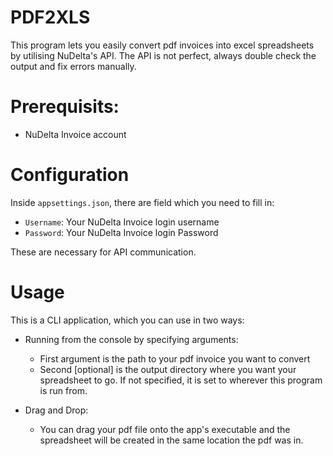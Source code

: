# PDF2XLS

This program lets you easily convert pdf invoices into excel spreadsheets by utilising NuDelta's API.
The API is not perfect, always double check the output and fix errors manually.

# Prerequisits:
- NuDelta Invoice account

# Configuration

Inside `appsettings.json`, there are field which you need to fill in:

- `Username`: Your NuDelta Invoice login username
- `Password`: Your NuDelta Invoice login Password

These are necessary for API communication.

# Usage

This is a CLI application, which you can use in two ways:
- Running from the console by specifying arguments:
    - First argument is the path to your pdf invoice you want to convert
    - Second [optional] is the output directory where you want your spreadsheet to go.
    If not specified, it is set to wherever this program is run from.

- Drag and Drop:
    - You can drag your pdf file onto the app's executable and the spreadsheet will be created in the same location the pdf was in.